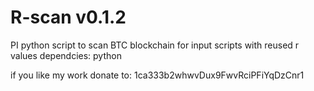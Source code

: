 # R-scan v0.1.2
PI python script to scan BTC blockchain for input scripts with reused r values
dependcies: python

if you like my work donate to: 1ca333b2whwvDux9FwvRciPFiYqDzCnr1
